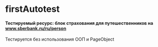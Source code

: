 # firstAutotest
#### Тестируемый ресурс: блок страхования для путешественников на www.sberbank.ru/ru/person
Тестируется без использования ООП и PageObject

